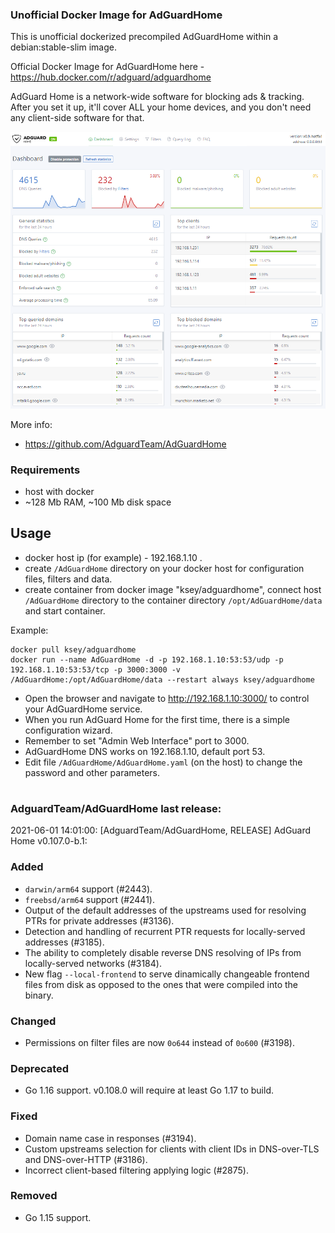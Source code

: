 ### Unofficial Docker Image for AdGuardHome
This is unofficial dockerized precompiled AdGuardHome within a debian:stable-slim image.

Official Docker Image for AdGuardHome here - https://hub.docker.com/r/adguard/adguardhome

AdGuard Home is a network-wide software for blocking ads & tracking. After you set it up, it'll cover ALL your home devices, and you don't need any client-side software for that.

![AdGuardHome](https://raw.githubusercontent.com/MrKsey/AdGuardHome/master/adh.PNG)

More info:
- https://github.com/AdguardTeam/AdGuardHome

### Requirements

* host with docker
* ~128 Mb RAM, ~100 Mb disk space 

## Usage

* docker host ip (for example) - 192.168.1.10 .
* create ```/AdGuardHome``` directory on your docker host for configuration files, filters and data.
* create container from docker image "ksey/adguardhome", connect host ```/AdGuardHome``` directory to the container directory ```/opt/AdGuardHome/data``` and start container.

Example:
```
docker pull ksey/adguardhome
docker run --name AdGuardHome -d -p 192.168.1.10:53:53/udp -p 192.168.1.10:53:53/tcp -p 3000:3000 -v /AdGuardHome:/opt/AdGuardHome/data --restart always ksey/adguardhome
```

* Open the browser and navigate to http://192.168.1.10:3000/ to control your AdGuardHome service.
* When you run AdGuard Home for the first time, there is a simple configuration wizard.
* Remember to set "Admin Web Interface" port to 3000.
* AdGuardHome DNS works on 192.168.1.10, default port 53.
* Edit file ```/AdGuardHome/AdGuardHome.yaml``` (on the host) to change the password and other parameters.




















































































































































































































































































# #
### AdguardTeam/AdGuardHome last release:
2021-06-01 14:01:00: [AdguardTeam/AdGuardHome, RELEASE] AdGuard Home v0.107.0-b.1:

### Added

- `darwin/arm64` support (#2443).
- `freebsd/arm64` support (#2441).
- Output of the default addresses of the upstreams used for resolving PTRs for private addresses (#3136).
- Detection and handling of recurrent PTR requests for locally-served addresses (#3185).
- The ability to completely disable reverse DNS resolving of IPs from locally-served networks (#3184).
- New flag `--local-frontend` to serve dinamically changeable frontend files from disk as opposed to the ones that were compiled into the binary.

### Changed

- Permissions on filter files are now `0o644` instead of `0o600` (#3198).

### Deprecated

- Go 1.16 support.  v0.108.0 will require at least Go 1.17 to build.

### Fixed

- Domain name case in responses (#3194).
- Custom upstreams selection for clients with client IDs in DNS-over-TLS and DNS-over-HTTP (#3186).
- Incorrect client-based filtering applying logic (#2875).

### Removed

- Go 1.15 support.
